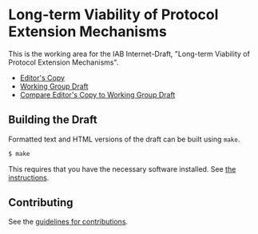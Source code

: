 # Long-term Viability of Protocol Extension Mechanisms

This is the working area for the IAB Internet-Draft, "Long-term Viability of Protocol Extension Mechanisms".

* [Editor's Copy](https://intarchboard.github.io/draft-use-it-or-lose-it/draft-iab-use-it-or-lose-it.html)
* [Working Group Draft](https://tools.ietf.org/html/draft-iab-use-it-or-lose-it)
* [Compare Editor's Copy to Working Group Draft](https://tools.ietf.org/rfcdiff?url1=https://tools.ietf.org/id/draft-iab-use-it-or-lose-it.txt&url2=https://intarchboard.github.io/draft-use-it-or-lose-it/draft-iab-use-it-or-lose-it.txt)

## Building the Draft

Formatted text and HTML versions of the draft can be built using `make`.

```sh
$ make
```

This requires that you have the necessary software installed.  See
[the instructions](https://github.com/martinthomson/i-d-template/blob/main/doc/SETUP.md).


## Contributing

See the
[guidelines for contributions](https://github.com/intarchboard/use-it-or-lose-it/blob/main/CONTRIBUTING.md).
